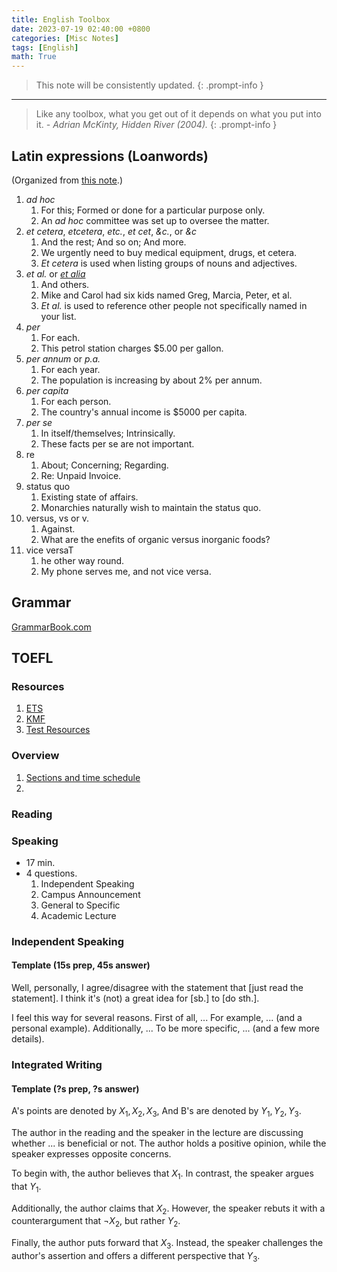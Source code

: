 ```yaml
---
title: English Toolbox
date: 2023-07-19 02:40:00 +0800
categories: [Misc Notes]
tags: [English]
math: True
---
```


> This note will be consistently updated.
{: .prompt-info }

---

> Like any toolbox, what you get out of it depends on what you put into it. *- Adrian McKinty, Hidden River (2004).*
{: .prompt-info }

## Latin expressions (Loanwords)
(Organized from [this note](https://zhuanlan.zhihu.com/p/464774114).)
1. *ad hoc*
   1. For this; Formed or done for a particular purpose only.
   2. An *ad hoc* committee was set up to oversee the matter.
2. *et cetera*, *etcetera*, *etc.*, *et cet*, *&c.*, or *&c*
   1. And the rest; And so on; And more.
   2. We urgently need to buy medical equipment, drugs, et cetera.
   3. *Et cetera* is used when listing groups of nouns and adjectives.
3. *et al.* or [*et alia*](https://en.wiktionary.org/wiki/et_al.#Latin)
   1. And others.
   2. Mike and Carol had six kids named Greg, Marcia, Peter, et al.
   3. *Et al.* is used to reference other people not specifically named in your list.
4. *per*
   1. For each.
   2. This petrol station charges $5.00 per gallon.
5. *per annum* or *p.a.*
   1. For each year.
   2. The population is increasing by about 2% per annum.
6. *per capita*
   1. For each person.
   2. The country's annual income is $5000 per capita.
7. *per se*
   1. In itself/themselves; Intrinsically.
   2. These facts per se are not important.
8. re
   1. About; Concerning; Regarding.
   2. Re: Unpaid Invoice.
9. status quo
   1. Existing state of affairs.
   2. Monarchies naturally wish to maintain the status quo.
10. versus, vs or v. 
    1.  Against. 
    2.  What are the enefits of organic versus inorganic foods?
11. vice versaT
    1.  he other way round.
    2.  My phone serves me, and not vice versa.

## Grammar
[GrammarBook.com](https://www.grammarbook.com)

## TOEFL
### Resources
1. [ETS](https://www.ets.org/toefl.html)
2. [KMF](https://toefl.kmf.com/n/home)
3. [Test Resources](https://www.toeflresources.com/speaking-section/toefl-speaking-templates/)


### Overview
1. [Sections and time schedule](https://www.ets.org/toefl/test-takers/ibt/about/content.html)
2. 

### Reading

### Speaking
- 17 min.
- 4 questions.
   1. Independent Speaking
   2. Campus Announcement
   3. General to Specific
   4. Academic Lecture

### Independent Speaking
#### Template (15s prep, 45s answer)

Well, personally, I agree/disagree with the statement that [just read the statement].
I think it's (not) a great idea for [sb.] to [do sth.].

I feel this way for several reasons.
First of all, ...
For example, ... (and a personal example).
Additionally, ...
To be more specific, ... (and a few more details).

#### 

### Integrated Writing
#### Template (?s prep, ?s answer)

A's points are denoted by $X_1, X_2, X_3$,
And B's are denoted by $Y_1, Y_2, Y_3$.

The author in the reading and the speaker in the lecture are discussing whether ... is beneficial or not. The author holds a positive opinion, while the speaker expresses opposite concerns.

To begin with, the author believes that $X_1$. In contrast, the speaker argues that $Y_1$.

Additionally, the author claims that $X_2$. However, the speaker rebuts it with a counterargument that $\neg X_2$, but rather $Y_2$.

Finally, the author puts forward that $X_3$. Instead, the speaker challenges the author's assertion and offers a different perspective that $Y_3$.